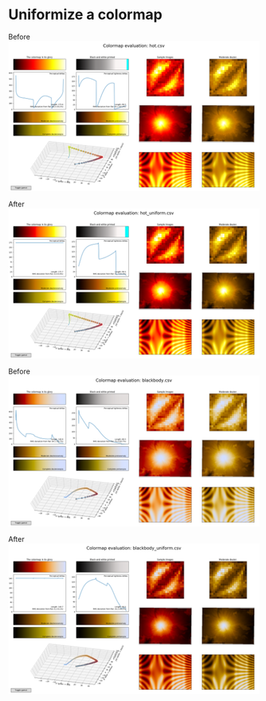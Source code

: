 # Uniformize a colormap

Before
![hot](https://github.com/bewantbe/colormap_uniformize/blob/master/doc/hot.csv.png)

After
![hot](https://github.com/bewantbe/colormap_uniformize/blob/master/doc/hot_uniform.csv.png)

Before
![Blackbody](https://github.com/bewantbe/colormap_uniformize/blob/master/doc/blackbody.csv.png)

After
![Blackbody](https://github.com/bewantbe/colormap_uniformize/blob/master/doc/blackbody_uniform.csv.png)
